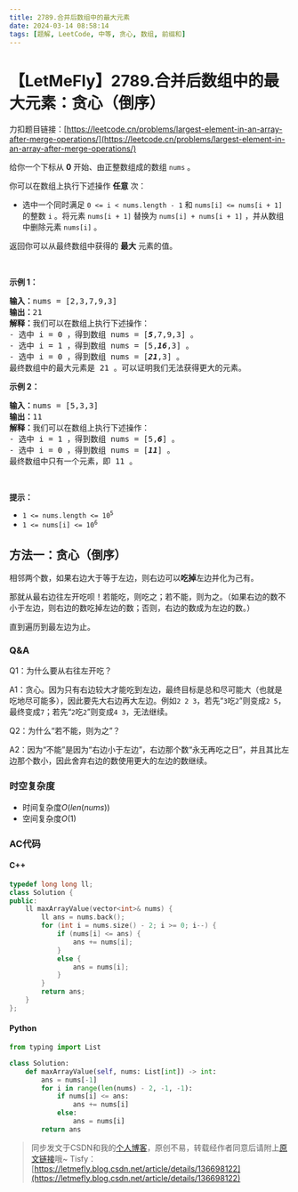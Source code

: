 ```yaml
---
title: 2789.合并后数组中的最大元素
date: 2024-03-14 08:58:14
tags: [题解, LeetCode, 中等, 贪心, 数组, 前缀和]
---
```


# 【LetMeFly】2789.合并后数组中的最大元素：贪心（倒序）

力扣题目链接：[https://leetcode.cn/problems/largest-element-in-an-array-after-merge-operations/](https://leetcode.cn/problems/largest-element-in-an-array-after-merge-operations/)

<p>给你一个下标从 <strong>0</strong> 开始、由正整数组成的数组 <code>nums</code> 。</p>

<p>你可以在数组上执行下述操作 <strong>任意</strong> 次：</p>

<ul>
	<li>选中一个同时满足&nbsp;<code>0 &lt;= i &lt; nums.length - 1</code> 和 <code>nums[i] &lt;= nums[i + 1]</code> 的整数 <code>i</code> 。将元素 <code>nums[i + 1]</code> 替换为 <code>nums[i] + nums[i + 1]</code> ，并从数组中删除元素 <code>nums[i]</code> 。</li>
</ul>

<p>返回你可以从最终数组中获得的 <strong>最大</strong> 元素的值。</p>

<p>&nbsp;</p>

<p><strong>示例 1：</strong></p>

<pre><strong>输入：</strong>nums = [2,3,7,9,3]
<strong>输出：</strong>21
<strong>解释：</strong>我们可以在数组上执行下述操作：
- 选中 i = 0 ，得到数组 nums = [<strong><em>5</em></strong>,7,9,3] 。
- 选中 i = 1 ，得到数组 nums = [5,<em><strong>16</strong></em>,3] 。
- 选中 i = 0 ，得到数组 nums = [<em><strong>21</strong></em>,3] 。
最终数组中的最大元素是 21 。可以证明我们无法获得更大的元素。
</pre>

<p><strong>示例 2：</strong></p>

<pre><strong>输入：</strong>nums = [5,3,3]
<strong>输出：</strong>11
<strong>解释：</strong>我们可以在数组上执行下述操作：
- 选中 i = 1 ，得到数组 nums = [5,<em><strong>6</strong></em>] 。
- 选中 i = 0 ，得到数组 nums = [<em><strong>11</strong></em>] 。
最终数组中只有一个元素，即 11 。
</pre>

<p>&nbsp;</p>

<p><strong>提示：</strong></p>

<ul>
	<li><code>1 &lt;= nums.length &lt;= 10<sup>5</sup></code></li>
	<li><code>1 &lt;= nums[i] &lt;= 10<sup>6</sup></code></li>
</ul>


    
## 方法一：贪心（倒序）

相邻两个数，如果右边大于等于左边，则右边可以**吃掉**左边并化为己有。

那就从最右边往左开吃呗！若能吃，则吃之；若不能，则为之。（如果右边的数不小于左边，则右边的数吃掉左边的数；否则，右边的数成为左边的数。）

直到遍历到最左边为止。

### Q&A

Q1：为什么要从右往左开吃？

A1：贪心。因为只有右边较大才能吃到左边，最终目标是总和尽可能大（也就是吃地尽可能多），因此要先大右边再大左边。例如```2 2 3```，若先“```3```吃```2```”则变成```2 5```，最终变成```7```；若先“```2```吃```2```”则变成```4 3```，无法继续。

Q2：为什么“若不能，则为之”？

A2：因为“不能”是因为“右边小于左边”，右边那个数“永无再吃之日”，并且其比左边那个数小，因此舍弃右边的数使用更大的左边的数继续。

### 时空复杂度

+ 时间复杂度$O(len(nums))$
+ 空间复杂度$O(1)$

### AC代码

#### C++

```cpp
typedef long long ll;
class Solution {
public:
    ll maxArrayValue(vector<int>& nums) {
        ll ans = nums.back();
        for (int i = nums.size() - 2; i >= 0; i--) {
            if (nums[i] <= ans) {
                ans += nums[i];
            }
            else {
                ans = nums[i];
            }
        }
        return ans;
    }
};
```

#### Python

```python
from typing import List

class Solution:
    def maxArrayValue(self, nums: List[int]) -> int:
        ans = nums[-1]
        for i in range(len(nums) - 2, -1, -1):
            if nums[i] <= ans:
                ans += nums[i]
            else:
                ans = nums[i]
        return ans
```

> 同步发文于CSDN和我的[个人博客](https://blog.letmefly.xyz/)，原创不易，转载经作者同意后请附上[原文链接](https://blog.letmefly.xyz/2024/03/14/LeetCode%202789.%E5%90%88%E5%B9%B6%E5%90%8E%E6%95%B0%E7%BB%84%E4%B8%AD%E7%9A%84%E6%9C%80%E5%A4%A7%E5%85%83%E7%B4%A0/)哦~
> Tisfy：[https://letmefly.blog.csdn.net/article/details/136698122](https://letmefly.blog.csdn.net/article/details/136698122)
